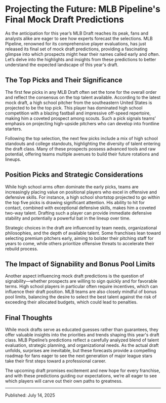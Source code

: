 # Projecting the Future: MLB Pipeline's Final Mock Draft Predictions

As the anticipation for this year’s MLB Draft reaches its peak, fans and analysts alike are eager to see how experts forecast the selections. MLB Pipeline, renowned for its comprehensive player evaluations, has just released its final set of mock draft predictions, providing a fascinating glimpse into which prospects might hear their names called early and often. Let’s delve into the highlights and insights from these predictions to better understand the expected landscape of this year's draft.

## The Top Picks and Their Significance

The first few picks in any MLB Draft often set the tone for the overall order and reflect the consensus on the top talent available. According to the latest mock draft, a high school pitcher from the southeastern United States is projected to be the top pick. This player has dominated high school competition with a blazing fastball and impressive off-speed repertoire, making him a coveted prospect among scouts. Such a pick signals teams’ emphasis on projecting high-upside pitchers who can develop into frontline starters.

Following the top selection, the next few picks include a mix of high school standouts and college standouts, highlighting the diversity of talent entering the draft class. Many of these prospects possess advanced tools and raw potential, offering teams multiple avenues to build their future rotations and lineups.

## Position Picks and Strategic Considerations

While high school arms often dominate the early picks, teams are increasingly placing value on positional players who excel in offensive and defensive skills. For instance, a high school shortstop projected to go within the top five picks is drawing significant attention. His ability to hit for contact, combined with exceptional defensive skills, makes him a coveted two-way talent. Drafting such a player can provide immediate defensive stability and potentially a powerful bat in the lineup over time.

Strategic choices in the draft are influenced by team needs, organizational philosophies, and the depth of available talent. Some franchises lean toward selecting premium pitchers early, aiming to bolster their pitching staff for years to come, while others prioritize offensive threats to accelerate their rebuild process.

## The Impact of Signability and Bonus Pool Limits

Another aspect influencing mock draft predictions is the question of signability—whether prospects are willing to sign quickly and for favorable terms. High school players in particular often require incentives, which can influence their draft position. MLB teams are also closely mindful of bonus pool limits, balancing the desire to select the best talent against the risk of exceeding their allocated budgets, which could lead to penalties.

## Final Thoughts

While mock drafts serve as educated guesses rather than guarantees, they offer valuable insights into the priorities and trends shaping this year's draft class. MLB Pipeline’s predictions reflect a carefully analyzed blend of talent evaluation, strategic planning, and organizational needs. As the actual draft unfolds, surprises are inevitable, but these forecasts provide a compelling roadmap for fans eager to see the next generation of major league stars take their first steps toward a professional career.

The upcoming draft promises excitement and new hope for every franchise, and with these predictions guiding our expectations, we’re all eager to see which players will carve out their own paths to greatness.

---

Published: July 14, 2025
